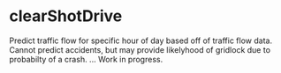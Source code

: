 # clearShotDrive
Predict traffic flow for specific hour of day based off of traffic flow data. Cannot predict accidents, but may provide likelyhood of gridlock due to probabilty of a crash.
...
 Work in progress.
